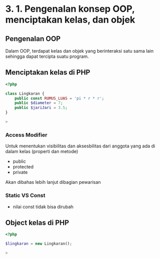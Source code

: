 # 3. 1. Pengenalan konsep OOP, menciptakan kelas, dan objek

## Pengenalan OOP

Dalam OOP, terdapat kelas dan objek yang berinteraksi satu sama lain sehingga dapat tercipta suatu program.

## Menciptakan kelas di PHP

```php
<?php

class Lingkaran {
    public const RUMUS_LUAS = 'pi * r * r';
    public $diameter = 7;
    public $jariJari = 3.5;
}

>
```

### Access Modifier

Untuk menentukan visibilitas dan aksesbilitas dari anggota yang ada di dalam kelas (properti dan metode)

- public
- protected
- private

Akan dibahas lebih lanjut dibagian pewarisan

### Static VS Const

- nilai const tidak bisa dirubah


## Object kelas di PHP

```php
<?php

$lingkaran = new Lingkaran();

>
```

